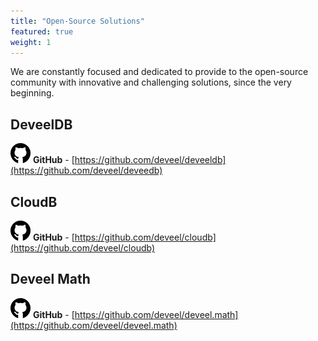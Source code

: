 ```yaml
---
title: "Open-Source Solutions"
featured: true
weight: 1
---
```


We are constantly focused and dedicated to provide to the open-source community with innovative and challenging solutions, since the very beginning.

## DeveelDB

![GitHub](/images/social/github-black.png) **GitHub** - [https://github.com/deveel/deveeldb](https://github.com/deveel/deveedb)

## CloudB

![GitHub](/images/social/github-black.png) **GitHub** - [https://github.com/deveel/cloudb](https://github.com/deveel/cloudb)

## Deveel Math

![GitHub](/images/social/github-black.png) **GitHub** - [https://github.com/deveel/deveel.math](https://github.com/deveel/deveel.math)
